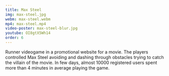 ```yaml
---
title: Max Steel
img: max-steel.jpg
webm: max-steel.webm
mp4: max-steel.mp4
video-poster: max-steel-blur.jpg
youtube: OI8gtX5Wh14
order: 6
---
```

Runner videogame in a promotional website for a movie. The players controlled Max Steel avoiding and dashing through obstacles trying to catch the villain of the movie. In few days, almost 10000 registered users spent more than 4 minutes in average playing the game.
